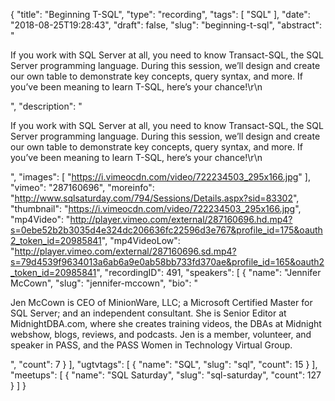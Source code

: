 {
  "title": "Beginning T-SQL",
  "type": "recording",
  "tags": [
    "SQL"
  ],
  "date": "2018-08-25T19:28:43",
  "draft": false,
  "slug": "beginning-t-sql",
  "abstract": "<p>If you work with SQL Server at all, you need to know Transact-SQL, the SQL Server programming language. During this session, we’ll design and create our own table to demonstrate key concepts, query syntax, and more. If you’ve been meaning to learn T-SQL, here’s your chance!\r\n</p>",
  "description": "<p>If you work with SQL Server at all, you need to know Transact-SQL, the SQL Server programming language. During this session, we’ll design and create our own table to demonstrate key concepts, query syntax, and more. If you’ve been meaning to learn T-SQL, here’s your chance!\r\n</p>",
  "images": [
    "https://i.vimeocdn.com/video/722234503_295x166.jpg"
  ],
  "vimeo": "287160696",
  "moreinfo": "http://www.sqlsaturday.com/794/Sessions/Details.aspx?sid=83302",
  "thumbnail": "https://i.vimeocdn.com/video/722234503_295x166.jpg",
  "mp4Video": "http://player.vimeo.com/external/287160696.hd.mp4?s=0ebe52b2b3035d4e324dc206636fc22596d3e767&profile_id=175&oauth2_token_id=20985841",
  "mp4VideoLow": "http://player.vimeo.com/external/287160696.sd.mp4?s=79d4539f9634013a6ab6a9e0ab58bb733fd370ae&profile_id=165&oauth2_token_id=20985841",
  "recordingID": 491,
  "speakers": [
    {
      "name": "Jennifer McCown",
      "slug": "jennifer-mccown",
      "bio": "<p>Jen McCown is CEO of MinionWare, LLC; a Microsoft Certified Master for SQL Server; and an independent consultant. She is Senior Editor at MidnightDBA.com, where she creates training videos, the DBAs at Midnight webshow, blogs, reviews, and podcasts. Jen is a member, volunteer, and speaker in PASS, and the PASS Women in Technology Virtual Group.</p>",
      "count": 7
    }
  ],
  "ugtvtags": [
    {
      "name": "SQL",
      "slug": "sql",
      "count": 15
    }
  ],
  "meetups": [
    {
      "name": "SQL Saturday",
      "slug": "sql-saturday",
      "count": 127
    }
  ]
}